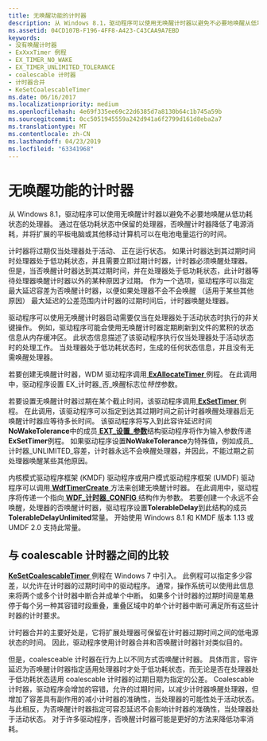 ```yaml
---
title: 无唤醒功能的计时器
description: 从 Windows 8.1，驱动程序可以使用无唤醒计时器以避免不必要地唤醒从低功耗状态的处理器。
ms.assetid: 04CD107B-F196-4FF8-A423-C43CAA9A7EBD
keywords:
- 没有唤醒计时器
- ExXxxTimer 例程
- EX_TIMER_NO_WAKE
- EX_TIMER_UNLIMITED_TOLERANCE
- coalescable 计时器
- 计时器合并
- KeSetCoalescableTimer
ms.date: 06/16/2017
ms.localizationpriority: medium
ms.openlocfilehash: 4e69f335ee69c22d6385d7a8130b64c1b745a59b
ms.sourcegitcommit: 0cc5051945559a242d941a6f2799d161d8eba2a7
ms.translationtype: MT
ms.contentlocale: zh-CN
ms.lasthandoff: 04/23/2019
ms.locfileid: "63341968"
---
```

# <a name="no-wake-timers"></a>无唤醒功能的计时器


从 Windows 8.1，驱动程序可以使用无唤醒计时器以避免不必要地唤醒从低功耗状态的处理器。 通过在低功耗状态中保留的处理器，否唤醒计时器降低了电源消耗，并将扩展的平板电脑或其他移动计算机可以在电池电量运行的时间。

计时器将过期仅当处理器处于活动、 正在运行状态。 如果计时器达到其过期时间时处理器处于低功耗状态，并且需要立即过期计时器，计时器必须唤醒处理器。 但是，当否唤醒计时器达到其过期时间，并在处理器处于低功耗状态，此计时器等待处理器唤醒计时器以外的某种原因才过期。 作为一个选项，驱动程序可以指定最大延迟容差为否唤醒计时器，以便如果处理器不会不会唤醒 （适用于某些其他原因） 最大延迟的公差范围内计时器的过期时间后，计时器唤醒处理器。

驱动程序可以使用无唤醒计时器启动需要仅当在处理器处于活动状态时执行的非关键操作。 例如，驱动程序可能会使用无唤醒计时器定期刷新到文件的累积的状态信息从内存缓冲区。 此状态信息描述了该驱动程序执行仅当处理器处于活动状态时的处理工作。 当处理器处于低功耗状态时，生成的任何状态信息，并且没有无需唤醒处理器。

若要创建无唤醒计时器，WDM 驱动程序调用[ **ExAllocateTimer** ](https://msdn.microsoft.com/library/windows/hardware/dn265179)例程。 在此调用中，驱动程序设置 EX\_计时器\_否\_唤醒标志位*特性*参数。

若要设置无唤醒计时器过期在某个截止时间，该驱动程序调用[ **ExSetTimer** ](https://msdn.microsoft.com/library/windows/hardware/dn265188)例程。 在此调用，该驱动程序可以指定到达其过期时间之前计时器唤醒处理器后无唤醒计时器应等待多长时间。 该驱动程序将写入到此容许延迟时间**NoWakeTolerance**中的成员[ **EXT\_设置\_参数**](https://msdn.microsoft.com/library/windows/hardware/dn265196)结构驱动程序将作为输入参数传递**ExSetTimer**例程。 如果驱动程序设置**NoWakeTolerance**为特殊值，例如成员\_计时器\_UNLIMITED\_容差，计时器永远不会唤醒处理器，并因此，不能过期之前处理器唤醒某些其他原因。

内核模式驱动程序框架 (KMDF) 驱动程序或用户模式驱动程序框架 (UMDF) 驱动程序可以调用[ **WdfTimerCreate** ](https://msdn.microsoft.com/library/windows/hardware/ff550050)方法来创建无唤醒计时器。 在此调用中，驱动程序将传递一个指向[ **WDF\_计时器\_CONFIG** ](https://msdn.microsoft.com/library/windows/hardware/ff552519)结构作为参数。 若要创建一个永远不会唤醒，处理器的否唤醒计时器，驱动程序设置**TolerableDelay**到此结构的成员**TolerableDelayUnlimited**常量。 开始使用 Windows 8.1 和 KMDF 版本 1.13 或 UMDF 2.0 支持此常量。

## <a name="comparison-to-coalescable-timers"></a>与 coalescable 计时器之间的比较


[ **KeSetCoalescableTimer** ](https://msdn.microsoft.com/library/windows/hardware/ff553249)例程在 Windows 7 中引入。 此例程可以指定多少容差，以允许在计时器的过期时间中的驱动程序。 通常，操作系统可以使用此信息来将两个或多个计时器中断合并成单个中断。 如果多个计时器的过期时间是笔悬停于每个另一种其容错时段重叠，重叠区域中的单个计时器中断可满足所有这些计时器的计时要求。

计时器合并的主要好处是，它将扩展处理器可保留在计时器过期时间之间的低电源状态的时间。 因此，驱动程序使用计时器合并和否唤醒计时器针对类似目的。

但是，coalesceable 计时器在行为上以不同方式否唤醒计时器。 具体而言，容许延迟为否唤醒计时器指定适用处理器时才处于低功耗状态，而无论是否在处理器处于低功耗状态适用 coalescable 计时器的过期日期为指定的公差。 Coalescable 计时器，驱动程序会增加的容错，允许的过期时间，以减少计时器唤醒处理器，但增加了容差具有副作用的减小计时器的准确性，当处理器的可能性处于活动状态。 与此相反，为否唤醒计时器指定可容忍延迟不会影响计时器的准确性，当处理器处于活动状态。 对于许多驱动程序，否唤醒计时器可能是更好的方法来降低功率消耗。

 

 




